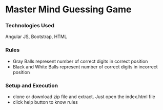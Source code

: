 # Master Mind Guessing Game

### Technologies Used
Angular JS, Bootstrap, HTML

### Rules

- Gray Balls represent number of correct digits in correct position
- Black and White Balls represent number of correct digits in incorrect position


### Setup and Execution

- clone or download zip file and extract. Just open the index.html file
- click help button to know rules